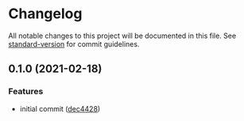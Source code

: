 # Changelog

All notable changes to this project will be documented in this file. See [standard-version](https://github.com/conventional-changelog/standard-version) for commit guidelines.

## 0.1.0 (2021-02-18)


### Features

* initial commit ([dec4428](https://github.com/atayahmet/json-to-typing/commits/dec4428ebf8cdc618ac225a8e8d4d4257727ff94))
